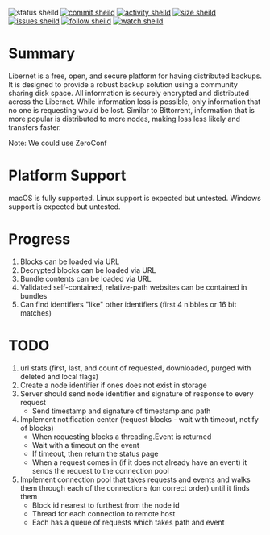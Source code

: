 
![status sheild](https://img.shields.io/static/v1?label=status&message=implementing+spec&color=inactive&style=plastic)
[![commit sheild](https://img.shields.io/github/last-commit/marcpage/libernet?style=plastic)](https://github.com/marcpage/libernet/commits)
[![activity sheild](https://img.shields.io/github/commit-activity/m/marcpage/libernet?style=plastic)](https://github.com/marcpage/libernet/commits)
[![size sheild](https://img.shields.io/github/languages/code-size/marcpage/libernet?style=plastic)](https://github.com/marcpage/libernet)
[![issues sheild](https://img.shields.io/github/issues-raw/marcpage/libernet?style=plastic)](https://github.com/marcpage/libernet/issues)
[![follow sheild](https://img.shields.io/github/followers/marcpage?label=Follow&style=social)](https://github.com/marcpage?tab=followers)
[![watch sheild](https://img.shields.io/github/watchers/marcpage/libernet?label=Watch&style=social)](https://github.com/marcpage/libernet/watchers)


# Summary

Libernet is a free, open, and secure platform for having distributed backups.
It is designed to provide a robust backup solution using a community sharing disk space.
All information is securely encrypted and distributed across the Libernet.
While information loss is possible, only information that no one is requesting would be lost.
Similar to Bittorrent, information that is more popular is distributed to more nodes, making loss less likely and transfers faster.

Note: We could use ZeroConf


# Platform Support

macOS is fully supported.
Linux support is expected but untested.
Windows support is expected but untested.


# Progress

1. Blocks can be loaded via URL
1. Decrypted blocks can be loaded via URL
1. Bundle contents can be loaded via URL
1. Validated self-contained, relative-path websites can be contained in bundles
2. Can find identifiers "like" other identifiers (first 4 nibbles or 16 bit matches)


# TODO

1. url stats (first, last, and count of requested, downloaded, purged with deleted and local flags)
1. Create a node identifier if ones does not exist in storage
1. Server should send node identifier and signature of response to every request
   - Send timestamp and signature of timestamp and path
1. Implement notification center (request blocks - wait with timeout, notify of blocks)
   - When requesting blocks a threading.Event is returned
   - Wait with a timeout on the event
   - If timeout, then return the status page
   - When a request comes in (if it does not already have an event) it sends the request to the connection pool
1. Implement connection pool that takes requests and events and walks them through each of the connections (on correct order) until it finds them
   - Block id nearest to furthest from the node id
   - Thread for each connection to remote host
   - Each has a queue of requests which takes path and event





